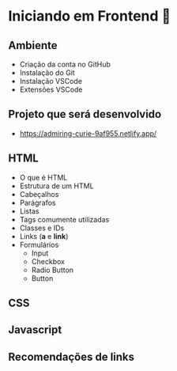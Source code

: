 # Iniciando em Frontend 🚀

## Ambiente

- Criação da conta no GitHub
- Instalação do Git
- Instalação VSCode
- Extensões VSCode

## Projeto que será desenvolvido

- https://admiring-curie-9af955.netlify.app/

## HTML

- O que é HTML
- Estrutura de um HTML
- Cabeçalhos
- Parágrafos
- Listas
- Tags comumente utilizadas
- Classes e IDs
- Links (**a** e **link**)
- Formulários
  - Input
  - Checkbox
  - Radio Button
  - Button

## CSS

## Javascript

## Recomendações de links
